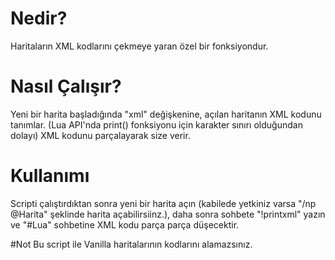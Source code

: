 # Nedir?
Haritaların XML kodlarını çekmeye yaran özel bir fonksiyondur.

# Nasıl Çalışır?
Yeni bir harita başladığında "xml" değişkenine, açılan haritanın XML kodunu tanımlar. (Lua API'nda print() fonksiyonu için karakter sınırı olduğundan dolayı) XML kodunu parçalayarak size verir.

# Kullanımı
Scripti çalıştırdıktan sonra yeni bir harita açın (kabilede yetkiniz varsa "/np @Harita" şeklinde harita açabilirsiinz.), daha sonra sohbete "!printxml" yazın ve "#Lua" sohbetine XML kodu parça parça düşecektir.

#Not
Bu script ile Vanilla haritalarının kodlarını alamazsınız.
